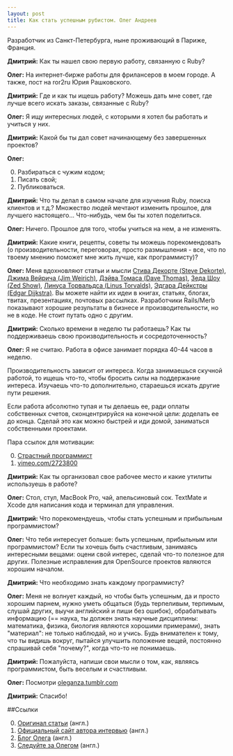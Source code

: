 ```yaml
---
layout: post
title: Как стать успешным рубистом. Олег Андреев
---
```


Разработчик из Санкт-Петербурга, ныне проживающий в Париже, Франция.

**Дмитрий:** Как ты нашел свою первую работу, связанную с Ruby?

**Олег:** На интернет-бирже работы для фрилансеров в моем городе. А также, пост на ror2ru Юрия Рашковского.

**Дмитрий:** Где и как ты ищешь работу? Можешь дать мне совет, где лучше всего искать заказы, связанные с Ruby?

**Олег:** Я ищу интересных людей, с которыми я хотел бы работать и учиться у них.

**Дмитрий:** Какой бы ты дал совет начинающему без завершенных проектов?

**Олег:**

  0. Разбираться с чужим кодом;
  0. Писать свой;
  0. Публиковаться.

**Дмитрий:** Что ты делал в самом начале для изучения Ruby, поиска клиентов и т.д.? Множество людей мечтают изменить прошлое, для лучшего настоящего... Что-нибудь, чем бы ты хотел поделиться.

**Олег:** Ничего. Прошлое для того, чтобы учиться на нем, а не изменять.

**Дмитрий:** Какие книги, рецепты, советы ты можешь порекомендовать (о производительности, переговорах, просто размышления - все, что по твоему мнению поможет мне жить лучше, как программисту)?

**Олег:** Меня вдохновляют статьи и мысли [Стива Декорте (Steve Dekorte)](http://dekorte.com/), [Джима Вейрича (Jim Weirich)](http://onestepback.org/), [Дэйва Томаса (Dave Thomas)](http://pragdave.pragprog.com/), [Зеда Шоу (Zed Show)](http://zedshaw.com/), [Линуса Торвальдса (Linus Torvalds)](http://torvalds-family.blogspot.com/), [Эдгара Дейкстры (Edgar Dijkstra)](http://www.cs.utexas.edu/~EWD/). Вы можете найти их идеи в книгах, статьях, блогах, твитах, презентациях, почтовых рассылках. Разработчики Rails/Merb показывают хорошие результаты в бизнесе и производительности, но не в коде. Не стоит путать одно с другим.

**Дмитрий:** Сколько времени в неделю ты работаешь? Как ты поддерживаешь свою производительность и сосредоточенность?

**Олег:** Я не считаю. Работа в офисе занимает порядка 40-44 часов в неделю.

Производительность зависит от интереса. Когда занимаешься скучной работой, то ищешь что-то, чтобы бросить силы на поддержание интереса. Изучаешь что-то дополнительно, стараешься искать другие пути решения.

Если работа абсолютно тупая и ты делаешь ее, ради оплаты собственных счетов, сконцентрируйся на конечной цели: доделать ее до конца. Сделай это как можно быстрей и иди домой, заниматься собственными проектами.

Пара ссылок для мотивации:

  0. [Страстный программист](http://www.pragprog.com/titles/cfcar2/the-passionate-programmer)
  0. [vimeo.com/2723800](http://vimeo.com/2723800) 

**Дмитрий:** Как ты организовал свое рабочее место и какие утилиты используешь в работе?

**Олег:** Стол, стул, MacBook Pro, чай, апельсиновый сок. TextMate и Xcode для написания кода и терминал для управления.

**Дмитрий:** Что порекомендуешь, чтобы стать успешным и прибыльным программистом?

**Олег:** Что тебя интересует больше: быть успешным, прибыльным или программистом? Если ты хочешь быть счастливым, занимаясь интересными вещами: оцени свой интерес, сделай что-то полезное для других. Полезные исправления для OpenSource проектов являются хорошим началом.

**Дмитрий:** Что необходимо знать каждому программисту?

**Олег:** Меня не волнует каждый, но чтобы быть успешным, да и просто хорошим парнем, нужно уметь общаться (будь терпеливым, терпимым, слушай других, выучи английский и пиши без ошибок), обрабатывать информацию (== наука, ты должен знать научные дисциплины: математика, физика, биология являются хорошими примерами), знать "материал": не только наблюдай, но и учись. Будь внимателен к тому, что ты видишь вокруг, пытайся улучшить положение вещей, постоянно спрашивай себя "почему?", когда что-то не понимаешь.

**Дмитрий:** Пожалуйста, напиши свои мысли о том, как, являясь программистом, быть веселым и счастливым.

**Олег:** Посмотри [oleganza.tumblr.com](http://oleganza.tumblr.com/)

**Дмитрий:** Спасибо!

##Ссылки

  0. [Оригинал статьи](http://belitsky.info/freelance/oleganza/) (англ.)
  0. [Официальный сайт автора интервью](http://belitsky.info/) (англ.)
  0. [Блог Олега](http://oleganza.tumblr.com/) (англ.)
  0. [Следуйте за Олегом](http://twitter.com/oleganza) (англ.)
